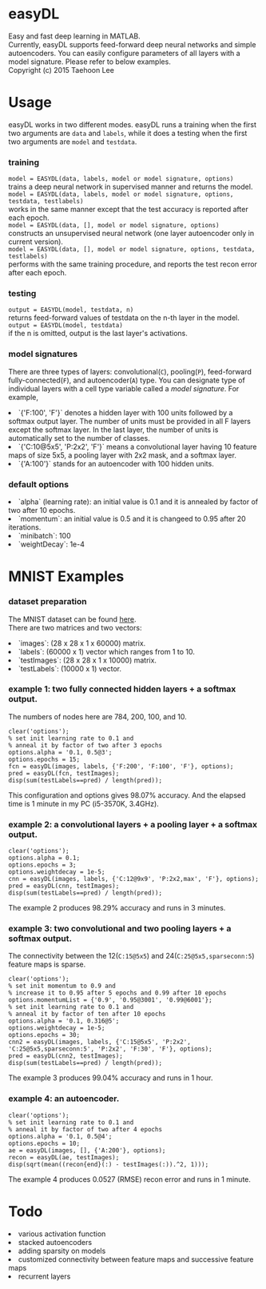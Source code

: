 # easyDL
Easy and fast deep learning in MATLAB.<br />
Currently, easyDL supports feed-forward deep neural networks and simple autoencoders.
You can easily configure parameters of all layers with a model signature.
Please refer to below examples.<br />
Copyright (c) 2015 Taehoon Lee

# Usage
easyDL works in two different modes.
easyDL runs a training when the first two arguments are `data` and `labels`,
while it does a testing when the first two arguments are `model` and `testdata`.

### training
`model = EASYDL(data, labels, model or model signature, options)`<br />
trains a deep neural network in supervised manner and returns the model.<br />
`model = EASYDL(data, labels, model or model signature, options, testdata, testlabels)`<br />
works in the same manner except that the test accuracy is reported after each epoch.<br />
`model = EASYDL(data, [], model or model signature, options)`<br />
constructs an unsupervised neural network (one layer autoencoder only in current version).<br />
`model = EASYDL(data, [], model or model signature, options, testdata, testlabels)`<br />
performs with the same training procedure, and reports the test recon error after each epoch.

### testing
`output = EASYDL(model, testdata, n)`<br />
returns feed-forward values of testdata on the n-th layer in the model.<br />
`output = EASYDL(model, testdata)`<br />
if the n is omitted, output is the last layer's activations.

### model signatures
There are three types of layers: convolutional(`C`), pooling(`P`), feed-forward fully-connected(`F`), and autoencoder(`A`) type.
You can designate type of individual layers with a cell type variable called a *model signature*.
For example,
<li> `{'F:100', 'F'}` denotes a hidden layer with 100 units followed by a softmax output layer.
The number of units must be provided in all F layers except the softmax layer.
In the last layer, the number of units is automatically set to the number of classes. </li>
<li> `{'C:10@5x5', 'P:2x2', 'F'}` means a convolutional layer having 10 feature maps of size 5x5,
a pooling layer with 2x2 mask, and a softmax layer. </li>
<li> `{'A:100'}` stands for an autoencoder with 100 hidden units. </li>

### default options
<li> `alpha` (learning rate): an initial value is 0.1 and it is annealed by factor of two after 10 epochs. </li>
<li> `momentum`: an initial value is 0.5 and it is changeed to 0.95 after 20 iterations. </li>
<li> `minibatch`: 100 </li>
<li> `weightDecay`: 1e-4 </li>

# MNIST Examples

### dataset preparation
The MNIST dataset can be found [here](http://yann.lecun.com/exdb/mnist/).<br />
There are two matrices and two vectors:
<li> `images`: (28 x 28 x 1 x 60000) matrix. </li>
<li> `labels`: (60000 x 1) vector which ranges from 1 to 10. </li>
<li> `testImages`: (28 x 28 x 1 x 10000) matrix. </li>
<li> `testLabels`: (10000 x 1) vector. </li>

### example 1: two fully connected hidden layers + a softmax output.
The numbers of nodes here are 784, 200, 100, and 10.
```
clear('options');
% set init learning rate to 0.1 and
% anneal it by factor of two after 3 epochs
options.alpha = '0.1, 0.5@3';
options.epochs = 15;
fcn = easyDL(images, labels, {'F:200', 'F:100', 'F'}, options);
pred = easyDL(fcn, testImages);
disp(sum(testLabels==pred) / length(pred));
```
This configuration and options gives 98.07% accuracy.
And the elapsed time is 1 minute in my PC (i5-3570K, 3.4GHz).<br />

### example 2: a convolutional layers + a pooling layer + a softmax output.
```
clear('options');
options.alpha = 0.1;
options.epochs = 3;
options.weightdecay = 1e-5;
cnn = easyDL(images, labels, {'C:12@9x9', 'P:2x2,max', 'F'}, options);
pred = easyDL(cnn, testImages);
disp(sum(testLabels==pred) / length(pred));
```
The example 2 produces 98.29% accuracy and runs in 3 minutes.

### example 3: two convolutional and two pooling layers + a softmax output.
The connectivity between the 12(`C:15@5x5`) and 24(`C:25@5x5,sparseconn:5`) feature maps is sparse.
```
clear('options');
% set init momentum to 0.9 and
% increase it to 0.95 after 5 epochs and 0.99 after 10 epochs
options.momentumList = {'0.9', '0.95@3001', '0.99@6001'};
% set init learning rate to 0.1 and
% anneal it by factor of ten after 10 epochs
options.alpha = '0.1, 0.316@5';
options.weightdecay = 1e-5;
options.epochs = 30;
cnn2 = easyDL(images, labels, {'C:15@5x5', 'P:2x2', 'C:25@5x5,sparseconn:5', 'P:2x2', 'F:30', 'F'}, options);
pred = easyDL(cnn2, testImages);
disp(sum(testLabels==pred) / length(pred));
```
The example 3 produces 99.04% accuracy and runs in 1 hour.

### example 4: an autoencoder.
```
clear('options');
% set init learning rate to 0.1 and
% anneal it by factor of two after 4 epochs
options.alpha = '0.1, 0.5@4';
options.epochs = 10;
ae = easyDL(images, [], {'A:200'}, options);
recon = easyDL(ae, testImages);
disp(sqrt(mean((recon{end}(:) - testImages(:)).^2, 1)));
```
The example 4 produces 0.0527 (RMSE) recon error and runs in 1 minute.

# Todo
<li> various activation function </li>
<li> stacked autoencoders </li>
<li> adding sparsity on models </li>
<li> customized connectivity between feature maps and successive feature maps </li>
<li> recurrent layers </li>